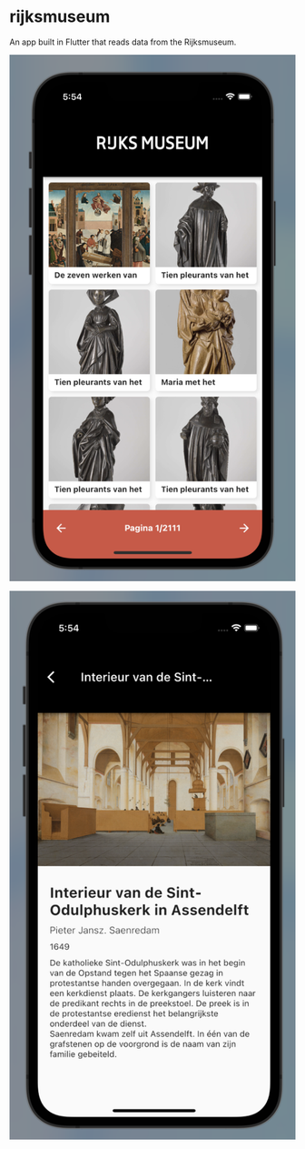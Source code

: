 # rijksmuseum
An app built in Flutter that reads data from the Rijksmuseum.

![Screenshot 1](./assets/screenshots/screenshot1.png)

![Screenshot 2](./assets/screenshots/screenshot2.png)